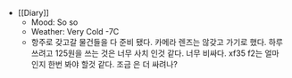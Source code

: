 - [[Diary]]
    - Mood: So so
    - Weather: Very Cold -7C
    - 항주로 갖고갈 물건들을 다 준비 됐다. 카메라 렌즈는 않갖고 가기로 했다. 하루쓰려고 125원을 쓰는 것은 너무 사치 인것 같다. 너무 비싸다. xf35 f2는 얼마인지 한번 봐야 할것 같다. 조금 은 더 싸려나?
